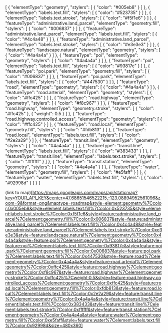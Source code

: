 [
  {
    "elementType": "geometry",
    "stylers": [
      {
        "color": "#005eb8"
      }
    ]
  },
  {
    "elementType": "labels.text.fill",
    "stylers": [
      {
        "color": "#523735"
      }
    ]
  },
  {
    "elementType": "labels.text.stroke",
    "stylers": [
      {
        "color": "#f5f1e6"
      }
    ]
  },
  {
    "featureType": "administrative.land_parcel",
    "elementType": "geometry.fill",
    "stylers": [
      {
        "color": "#006837"
      }
    ]
  },
  {
    "featureType": "administrative.land_parcel",
    "elementType": "labels.text.fill",
    "stylers": [
      {
        "color": "#4c4a48"
      }
    ]
  },
  {
    "featureType": "administrative.land_parcel",
    "elementType": "labels.text.stroke",
    "stylers": [
      {
        "color": "#e3e3e3"
      }
    ]
  },
  {
    "featureType": "landscape.natural",
    "elementType": "geometry",
    "stylers": [
      {
        "color": "#4a4a4a"
      }
    ]
  },
  {
    "featureType": "poi",
    "elementType": "geometry",
    "stylers": [
      {
        "color": "#4a4a4a"
      }
    ]
  },
  {
    "featureType": "poi",
    "elementType": "labels.text.fill",
    "stylers": [
      {
        "color": "#93817c"
      }
    ]
  },
  {
    "featureType": "poi.park",
    "elementType": "geometry.fill",
    "stylers": [
      {
        "color": "#006837"
      }
    ]
  },
  {
    "featureType": "poi.park",
    "elementType": "labels.text.fill",
    "stylers": [
      {
        "color": "#447530"
      }
    ]
  },
  {
    "featureType": "road",
    "elementType": "geometry",
    "stylers": [
      {
        "color": "#4a4a4a"
      }
    ]
  },
  {
    "featureType": "road.arterial",
    "elementType": "geometry",
    "stylers": [
      {
        "color": "#ffc425"
      }
    ]
  },
  {
    "featureType": "road.highway",
    "elementType": "geometry",
    "stylers": [
      {
        "color": "#f8c967"
      }
    ]
  },
  {
    "featureType": "road.highway",
    "elementType": "geometry.stroke",
    "stylers": [
      {
        "color": "#ffc425"
      },
      {
        "weight": 0.5
      }
    ]
  },
  {
    "featureType": "road.highway.controlled_access",
    "elementType": "geometry",
    "stylers": [
      {
        "color": "#ffc425"
      }
    ]
  },
  {
    "featureType": "road.local",
    "elementType": "geometry.fill",
    "stylers": [
      {
        "color": "#fdb813"
      }
    ]
  },
  {
    "featureType": "road.local",
    "elementType": "labels.text.fill",
    "stylers": [
      {
        "color": "#2e2a29"
      }
    ]
  },
  {
    "featureType": "transit.line",
    "elementType": "geometry",
    "stylers": [
      {
        "color": "#4a4a4a"
      }
    ]
  },
  {
    "featureType": "transit.line",
    "elementType": "labels.text.fill",
    "stylers": [
      {
        "color": "#383433"
      }
    ]
  },
  {
    "featureType": "transit.line",
    "elementType": "labels.text.stroke",
    "stylers": [
      {
        "color": "#ffffff"
      }
    ]
  },
  {
    "featureType": "transit.station",
    "elementType": "geometry",
    "stylers": [
      {
        "color": "#4a4a4a"
      }
    ]
  },
  {
    "featureType": "water",
    "elementType": "geometry.fill",
    "stylers": [
      {
        "color": "#e5faff"
      }
    ]
  },
  {
    "featureType": "water",
    "elementType": "labels.text.fill",
    "stylers": [
      {
        "color": "#92998d"
      }
    ]
  }
]

(link to map)[https://maps.googleapis.com/maps/api/staticmap?key=YOUR_API_KEY&center=47.68651546522215,-123.08894952561096&zoom=9&format=png&maptype=roadmap&style=element:geometry%7Ccolor:0x005eb8&style=element:labels.text.fill%7Ccolor:0x523735&style=element:labels.text.stroke%7Ccolor:0xf5f1e6&style=feature:administrative.land_parcel%7Celement:geometry.fill%7Ccolor:0x006837&style=feature:administrative.land_parcel%7Celement:labels.text.fill%7Ccolor:0x4c4a48&style=feature:administrative.land_parcel%7Celement:labels.text.stroke%7Ccolor:0xe3e3e3&style=feature:landscape.natural%7Celement:geometry%7Ccolor:0x4a4a4a&style=feature:poi%7Celement:geometry%7Ccolor:0x4a4a4a&style=feature:poi%7Celement:labels.text.fill%7Ccolor:0x93817c&style=feature:poi.park%7Celement:geometry.fill%7Ccolor:0x006837&style=feature:poi.park%7Celement:labels.text.fill%7Ccolor:0x447530&style=feature:road%7Celement:geometry%7Ccolor:0x4a4a4a&style=feature:road.arterial%7Celement:geometry%7Ccolor:0xffc425&style=feature:road.highway%7Celement:geometry%7Ccolor:0xf8c967&style=feature:road.highway%7Celement:geometry.stroke%7Ccolor:0xffc425%7Cweight:0.5&style=feature:road.highway.controlled_access%7Celement:geometry%7Ccolor:0xffc425&style=feature:road.local%7Celement:geometry.fill%7Ccolor:0xfdb813&style=feature:road.local%7Celement:labels.text.fill%7Ccolor:0x2e2a29&style=feature:transit.line%7Celement:geometry%7Ccolor:0x4a4a4a&style=feature:transit.line%7Celement:labels.text.fill%7Ccolor:0x383433&style=feature:transit.line%7Celement:labels.text.stroke%7Ccolor:0xffffff&style=feature:transit.station%7Celement:geometry%7Ccolor:0x4a4a4a&style=feature:water%7Celement:geometry.fill%7Ccolor:0xe5faff&style=feature:water%7Celement:labels.text.fill%7Ccolor:0x92998d&size=480x360]
        
